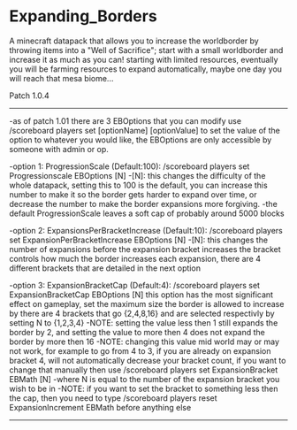 # Expanding_Borders
A minecraft datapack that allows you to increase the worldborder by throwing items into a "Well of Sacrifice"; start with a small worldborder and increase it as much as you can! starting with limited resources, eventually you will be farming resources to expand automatically, maybe one day you will reach that mesa biome...

Patch 1.0.4
___________________________________________________________________________________________________________________________
-as of patch 1.01 there are 3 EBOptions that you can modify
	use /scoreboard players set [optionName] [optionValue]
		to set the value of the option to whatever you would like, the EBOptions
		are only accessible by someone with admin or op.

-option 1: ProgressionScale (Default:100): /scoreboard players set Progressionscale EBOptions [N]
	-[N]: this changes the difficulty of the whole datapack, setting this to 100 is
	the default, you can increase this number to make it so the border gets harder
	to expand over time, or decrease the number to make the border expansions more
	forgiving.
	-the default ProgressionScale leaves a soft cap of probably around 5000 blocks

-option 2: ExpansionsPerBracketIncrease (Default:10): /scoreboard players set ExpansionPerBracketIncrease EBOptions [N]
	-[N]: this changes the number of expansions before the expansion bracket increases
	the bracket controls how much the border increases each expansion, there are 4 different brackets 
	that are detailed in the next option

-option 3: ExpansionBracketCap (Default:4): /scoreboard players set ExpansionBracketCap EBOptions [N]
	this option has the most significant effect on gameplay, set the maximum size the border is allowed
	to increase by there are 4 brackets that go {2,4,8,16} and are selected respectivly by setting N to
	{1,2,3,4}
	-NOTE: setting the value less then 1 still expands the border by 2, and setting the value to more then
	4 does not expand the border by more then 16
	-NOTE: changing this value mid world may or may not work, for example to go from 4 to 3, if you are already
	on expansion bracket 4, will not automatically decrease your bracket count, if you want to change that manually
	then use /scoreboard players set ExpansionBracket EBMath [N]
		-where N is equal to the number of the expansion bracket you wish to be in
		-NOTE: if you want to set the bracket to something less then the cap, then you need to type
			/scoreboard players reset ExpansionIncrement EBMath
		before anything else

___________________________________________________________________________________________________________________________
